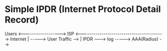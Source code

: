 # Simple IPDR (Internet Protocol Detail Record)

Users <------------------> ISP <-----------------------------------------> Internet
                           |
                           -----> User Traffic --> 
                           |                        IPDR ---> log
                           -----> AAA(Radius)  -->

